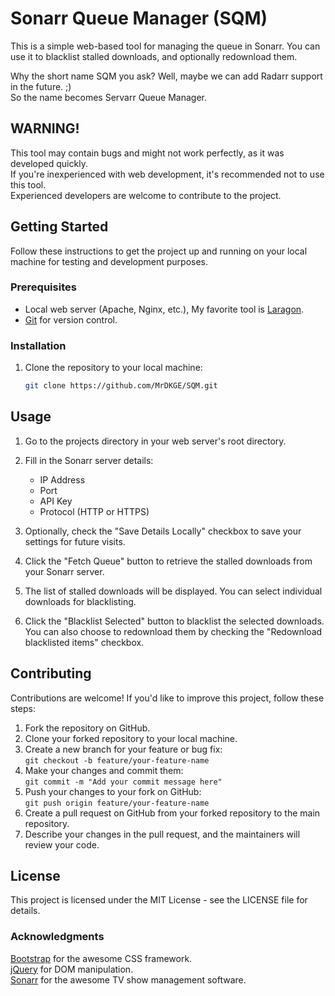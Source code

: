 # Sonarr Queue Manager (SQM)

This is a simple web-based tool for managing the queue in Sonarr. You can use it to blacklist stalled downloads, and optionally redownload them.

Why the short name SQM you ask? Well, maybe we can add Radarr support in the future. ;)  
So the name becomes Servarr Queue Manager.

## WARNING!

This tool may contain bugs and might not work perfectly, as it was developed quickly.  
If you're inexperienced with web development, it's recommended not to use this tool.  
Experienced developers are welcome to contribute to the project.

## Getting Started

Follow these instructions to get the project up and running on your local machine for testing and development purposes.

### Prerequisites

- Local web server (Apache, Nginx, etc.), My favorite tool is [Laragon](https://laragon.org/).
- [Git](https://git-scm.com/) for version control.

### Installation

1. Clone the repository to your local machine:

   ```bash
   git clone https://github.com/MrDKGE/SQM.git
    ```

## Usage

1. Go to the projects directory in your web server's root directory.

2. Fill in the Sonarr server details:
    * IP Address
    * Port
    * API Key
    * Protocol (HTTP or HTTPS)
3. Optionally, check the "Save Details Locally" checkbox to save your settings for future visits.
4. Click the "Fetch Queue" button to retrieve the stalled downloads from your Sonarr server.
5. The list of stalled downloads will be displayed. You can select individual downloads for blacklisting.
6. Click the "Blacklist Selected" button to blacklist the selected downloads. You can also choose to redownload them by checking the "Redownload blacklisted items" checkbox.

## Contributing

Contributions are welcome! If you'd like to improve this project, follow these steps:

1. Fork the repository on GitHub.
2. Clone your forked repository to your local machine.
3. Create a new branch for your feature or bug fix:  
   ```git checkout -b feature/your-feature-name```
4. Make your changes and commit them:  
   ```git commit -m "Add your commit message here"```
5. Push your changes to your fork on GitHub:  
   ```git push origin feature/your-feature-name```
6. Create a pull request on GitHub from your forked repository to the main repository.
7. Describe your changes in the pull request, and the maintainers will review your code.

## License

This project is licensed under the MIT License - see the LICENSE file for details.

### Acknowledgments

[Bootstrap](https://getbootstrap.com/) for the awesome CSS framework.  
[jQuery](https://jquery.com/) for DOM manipulation.  
[Sonarr](https://sonarr.tv/) for the awesome TV show management software.  